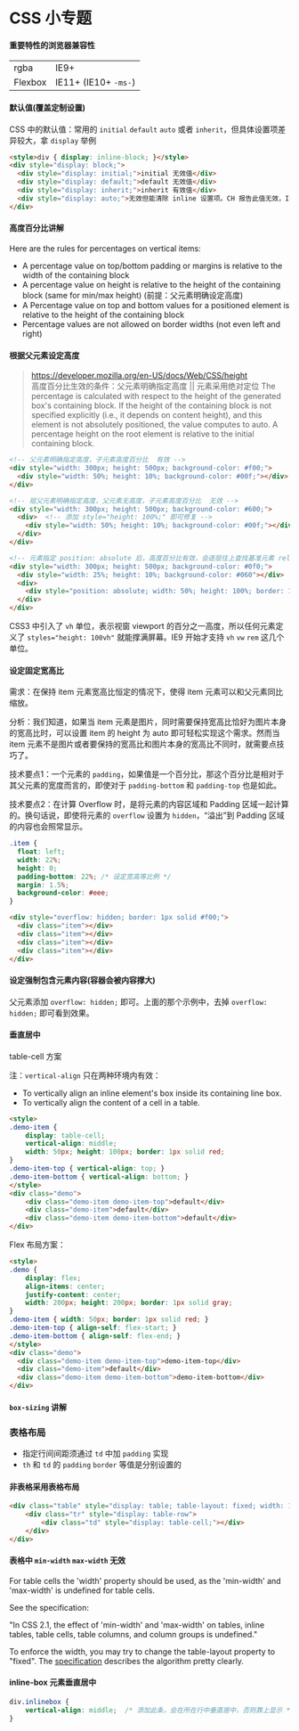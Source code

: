 # CSS 小专题

#### 重要特性的浏览器兼容性

|||
|----------|-----------------------
| rgba     | IE9+
| Flexbox  | IE11+ (IE10+ `-ms-`)

#### 默认值(覆盖定制设置)

CSS 中的默认值：常用的 `initial` `default` `auto` 或者 `inherit`，但具体设置项差异较大，拿 `display` 举例

```html
<style>div { display: inline-block; }</style>
<div style="display: block;">
  <div style="display: initial;">initial 无效值</div>
  <div style="display: default;">default 无效值</div>
  <div style="display: inherit;">inherit 有效值</div>
  <div style="display: auto;">无效但能清除 inline 设置项。CH 报告此值无效，IE9 下 DOM 树中直接不体现。</div>
</div>
```

#### 高度百分比讲解

Here are the rules for percentages on vertical items:

* A percentage value on top/bottom padding or margins is relative to the width of the containing block
* A percentage value on height is relative to the height of the containing block (same for min/max height) (前提：父元素明确设定高度)
* A Percentage value on top and bottom values for a positioned element is relative to the height of the containing block
* Percentage values are not allowed on border widths (not even left and right)


#### 根据父元素设定高度

> https://developer.mozilla.org/en-US/docs/Web/CSS/height  
高度百分比生效的条件：父元素明确指定高度 || 元素采用绝对定位
The percentage is calculated with respect to the height of the generated box's containing block. If the height of the containing block is not specified explicitly (i.e., it depends on content height), and this element is not absolutely positioned, the value computes to auto. A percentage height on the root element is relative to the initial containing block.

```html
<!-- 父元素明确指定高度，子元素高度百分比  有效 -->
<div style="width: 300px; height: 500px; background-color: #f00;">
  <div style="width: 50%; height: 10%; background-color: #00f;"></div>
</div>

<!-- 祖父元素明确指定高度，父元素无高度，子元素高度百分比  无效 -->
<div style="width: 300px; height: 500px; background-color: #600;">
  <div>  <!-- 添加 style="height: 100%;" 即可修复 -->
    <div style="width: 50%; height: 10%; background-color: #00f;"></div>
  </div>
</div>

<!-- 元素指定 position: absolute 后，高度百分比有效，会逐层往上查找基准元素 relative absolute fixed -->
<div style="width: 300px; height: 500px; background-color: #0f0;">
  <div style="width: 25%; height: 10%; background-color: #060"></div>
  <div>
    <div style="position: absolute; width: 50%; height: 100%; border: 1px solid #00f;"></div>
  </div>
</div>
```

CSS3 中引入了 `vh` 单位，表示视窗 viewport 的百分之一高度，所以任何元素定义了 `styles="height: 100vh"` 就能撑满屏幕。IE9 开始才支持 `vh` `vw` `rem` 这几个单位。

#### 设定固定宽高比

需求：在保持 item 元素宽高比恒定的情况下，使得 item 元素可以和父元素同比缩放。

分析：我们知道，如果当 item 元素是图片，同时需要保持宽高比恰好为图片本身的宽高比时，可以设置 item 的 height 为 auto 即可轻松实现这个需求。然而当 item 元素不是图片或者要保持的宽高比和图片本身的宽高比不同时，就需要点技巧了。

技术要点1：一个元素的 `padding`，如果值是一个百分比，那这个百分比是相对于其父元素的宽度而言的，即使对于 `padding-bottom` 和 `padding-top` 也是如此。

技术要点2：在计算 Overflow 时，是将元素的内容区域和 Padding 区域一起计算的。换句话说，即使将元素的 `overflow` 设置为 `hidden`，“溢出”到 Padding 区域的内容也会照常显示。

```css
.item {
  float: left;
  width: 22%;
  height: 0;
  padding-bottom: 22%; /* 设定宽高等比例 */
  margin: 1.5%;
  background-color: #eee;
}
```

```html
<div style="overflow: hidden; border: 1px solid #f00;">
  <div class="item"></div>
  <div class="item"></div>
  <div class="item"></div>
  <div class="item"></div>
</div>
```

#### 设定强制包含元素内容(容器会被内容撑大)

父元素添加 `overflow: hidden;` 即可。上面的那个示例中，去掉 `overflow: hidden;` 即可看到效果。

#### 垂直居中

table-cell 方案

注：`vertical-align` 只在两种环境内有效：
  * To vertically align an inline element's box inside its containing line box.
  * To vertically align the content of a cell in a table.

```html
<style>
.demo-item {
    display: table-cell;
    vertical-align: middle;
    width: 50px; height: 100px; border: 1px solid red;
}
.demo-item-top { vertical-align: top; }
.demo-item-bottom { vertical-align: bottom; }
</style>
<div class="demo">
    <div class="demo-item demo-item-top">default</div>
    <div class="demo-item">default</div>
    <div class="demo-item demo-item-bottom">default</div>
</div>
```

Flex 布局方案：

```html
<style>
.demo {
    display: flex;
    align-items: center;
    justify-content: center;
    width: 200px; height: 200px; border: 1px solid gray;
}
.demo-item { width: 50px; border: 1px solid red; }
.demo-item-top { align-self: flex-start; }
.demo-item-bottom { align-self: flex-end; }
</style>
<div class="demo">
  <div class="demo-item demo-item-top">demo-item-top</div>
  <div class="demo-item">default</div>
  <div class="demo-item demo-item-bottom">demo-item-bottom</div>
</div>
```

#### `box-sizing` 讲解


### 表格布局

* 指定行间间距须通过 `td` 中加 `padding` 实现
* `th` 和 `td` 的 `padding` `border` 等值是分别设置的

#### 非表格采用表格布局

```html
<div class="table" style="display: table; table-layout: fixed; width: 100%">
    <div class="tr" style="display: table-row">
        <div class="td" style="display: table-cell;"></div>
    </div>
</div>
```

#### 表格中 `min-width` `max-width` 无效

For table cells the 'width' property should be used, as the 'min-width' and 'max-width' is undefined for table cells.

See the specification:

"In CSS 2.1, the effect of 'min-width' and 'max-width' on tables, inline tables, table cells, table columns, and column groups is undefined."

To enforce the width, you may try to change the table-layout property to "fixed". The [specification](https://www.w3.org/TR/CSS21/tables.html#propdef-table-layout) describes the algorithm pretty clearly.

#### inline-box 元素垂直居中

```css
div.inlinebox {
    vertical-align: middle;  /* 添加此条，会在所在行中垂直居中，否则靠上显示 */
}
```

